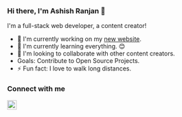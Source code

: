 ### Hi there, I'm Ashish Ranjan 👋

I'm a full-stack web developer, a content creator!
- 🔭 I'm currently working on my [new website](https://www.ashishranjan.net).
- 🌱 I'm currently learning everything. 😊
- 👯 I'm looking to collaborate with other content creators.
- Goals: Contribute to Open Source Projects.
- ⚡ Fun fact: I love to walk long distances.

### Connect with me
[<img src="http://www.ashishranjan.in/image/A.png" align="left" alt="old website" width="22px" title="old website" />][old website]


[old website]: http://www.ashishranjan.in/
[new website]: https://www.ashishranjan.net/
